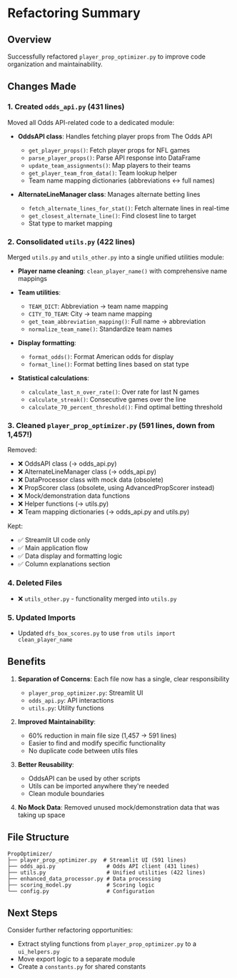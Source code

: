 # Refactoring Summary

## Overview
Successfully refactored `player_prop_optimizer.py` to improve code organization and maintainability.

## Changes Made

### 1. Created `odds_api.py` (431 lines)
Moved all Odds API-related code to a dedicated module:
- **OddsAPI class**: Handles fetching player props from The Odds API
  - `get_player_props()`: Fetch player props for NFL games
  - `parse_player_props()`: Parse API response into DataFrame
  - `update_team_assignments()`: Map players to their teams
  - `get_player_team_from_data()`: Team lookup helper
  - Team name mapping dictionaries (abbreviations ↔ full names)
  
- **AlternateLineManager class**: Manages alternate betting lines
  - `fetch_alternate_lines_for_stat()`: Fetch alternate lines in real-time
  - `get_closest_alternate_line()`: Find closest line to target
  - Stat type to market mapping

### 2. Consolidated `utils.py` (422 lines)
Merged `utils.py` and `utils_other.py` into a single unified utilities module:
- **Player name cleaning**: `clean_player_name()` with comprehensive name mappings
- **Team utilities**: 
  - `TEAM_DICT`: Abbreviation → team name mapping
  - `CITY_TO_TEAM`: City → team name mapping
  - `get_team_abbreviation_mapping()`: Full name → abbreviation
  - `normalize_team_name()`: Standardize team names
  
- **Display formatting**:
  - `format_odds()`: Format American odds for display
  - `format_line()`: Format betting lines based on stat type
  
- **Statistical calculations**:
  - `calculate_last_n_over_rate()`: Over rate for last N games
  - `calculate_streak()`: Consecutive games over the line
  - `calculate_70_percent_threshold()`: Find optimal betting threshold

### 3. Cleaned `player_prop_optimizer.py` (591 lines, down from 1,457!)
Removed:
- ❌ OddsAPI class (→ odds_api.py)
- ❌ AlternateLineManager class (→ odds_api.py) 
- ❌ DataProcessor class with mock data (obsolete)
- ❌ PropScorer class (obsolete, using AdvancedPropScorer instead)
- ❌ Mock/demonstration data functions
- ❌ Helper functions (→ utils.py)
- ❌ Team mapping dictionaries (→ odds_api.py and utils.py)

Kept:
- ✅ Streamlit UI code only
- ✅ Main application flow
- ✅ Data display and formatting logic
- ✅ Column explanations section

### 4. Deleted Files
- ❌ `utils_other.py` - functionality merged into `utils.py`

### 5. Updated Imports
- Updated `dfs_box_scores.py` to use `from utils import clean_player_name`

## Benefits

1. **Separation of Concerns**: Each file now has a single, clear responsibility
   - `player_prop_optimizer.py`: Streamlit UI
   - `odds_api.py`: API interactions
   - `utils.py`: Utility functions

2. **Improved Maintainability**: 
   - 60% reduction in main file size (1,457 → 591 lines)
   - Easier to find and modify specific functionality
   - No duplicate code between utils files

3. **Better Reusability**:
   - OddsAPI can be used by other scripts
   - Utils can be imported anywhere they're needed
   - Clean module boundaries

4. **No Mock Data**: Removed unused mock/demonstration data that was taking up space

## File Structure

```
PropOptimizer/
├── player_prop_optimizer.py  # Streamlit UI (591 lines)
├── odds_api.py                # Odds API client (431 lines)
├── utils.py                   # Unified utilities (422 lines)
├── enhanced_data_processor.py # Data processing
├── scoring_model.py           # Scoring logic
└── config.py                  # Configuration
```

## Next Steps

Consider further refactoring opportunities:
- Extract styling functions from `player_prop_optimizer.py` to a `ui_helpers.py`
- Move export logic to a separate module
- Create a `constants.py` for shared constants

